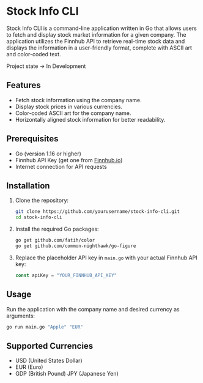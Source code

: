 # Stock Info CLI

Stock Info CLI is a command-line application written in Go that allows users to fetch and display stock market information for a given company. The application utilizes the Finnhub API to retrieve real-time stock data and displays the information in a user-friendly format, complete with ASCII art and color-coded text.

Project state -> In Development

## Features

- Fetch stock information using the company name.
- Display stock prices in various currencies.
- Color-coded ASCII art for the company name.
- Horizontally aligned stock information for better readability.

## Prerequisites

- Go (version 1.16 or higher)
- Finnhub API Key (get one from [Finnhub.io](https://finnhub.io/))
- Internet connection for API requests

## Installation

1. Clone the repository:

    ```sh
    git clone https://github.com/yourusername/stock-info-cli.git
    cd stock-info-cli
    ```

2. Install the required Go packages:

    ```sh
    go get github.com/fatih/color
    go get github.com/common-nighthawk/go-figure
    ```

3. Replace the placeholder API key in `main.go` with your actual Finnhub API key:

    ```go
    const apiKey = "YOUR_FINNHUB_API_KEY"
    ```

## Usage

Run the application with the company name and desired currency as arguments:

```sh
go run main.go "Apple" "EUR"
```

## Supported Currencies

- USD (United States Dollar)
- EUR (Euro)
- GDP (British Pound)
 JPY (Japanese Yen)
